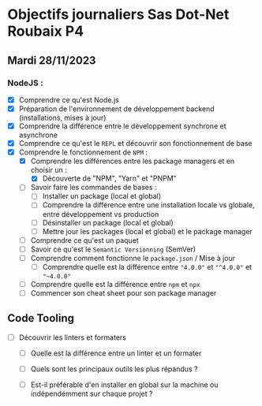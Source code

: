 # Objectifs journaliers Sas Dot-Net Roubaix P4

## Mardi 28/11/2023

### NodeJS :

- [x] Comprendre ce qu'est Node.js
- [x] Préparation de l'environnement de développement backend (installations, mises à jour)
- [x] Comprendre la différence entre le développement synchrone et asynchrone
- [x] Comprendre ce qu'est le `REPL` et découvrir son fonctionnement de base
- [x] Comprendre le fonctionnement de `NPM` :
  - [x] Comprendre les différences entre les package managers et en choisir un :
    - [x] Découverte de "NPM", "Yarn" et "PNPM"
  - [ ] Savoir faire les commandes de bases :
    - [ ] Installer un package (local et global)
    - [ ] Comprendre la différence entre une installation locale vs globale, entre développement vs production
    - [ ] Désinstaller un package (local et global)
    - [ ] Mettre jour les packages (local et global) et le package manager
  - [ ] Comprendre ce qu'est un paquet
  - [ ] Savoir ce qu'est le `Semantic Versionning` (SemVer)
  - [ ] Comprendre comment fonctionne le `package.json` / Mise à jour
    - [ ] Comprendre quelle est la différence entre `"4.0.0"` et `"^4.0.0"` et `"~4.0.0"`
  - [ ] Comprendre quelle est la différence entre `npm` et `npx`
  - [ ] Commencer son cheat sheet pour son package manager

## Code Tooling

- [ ] Découvrir les linters et formaters
  - [ ] Quelle est la différence entre un linter et un formater
  - [ ] Quels sont les principaux outils les plus répandus ?
  - [ ] Est-il préférable d'en installer en global sur la machine ou indépendémment sur chaque projet ?

